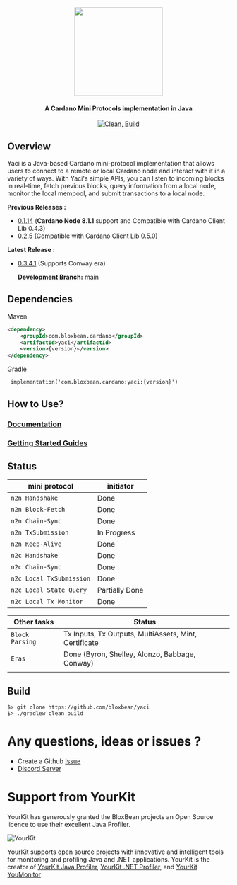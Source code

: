 <div align="center">
<img src="static/yaci.png" width="200">

<h4>A Cardano Mini Protocols implementation in Java</h4>

[![Clean, Build](https://github.com/bloxbean/yaci-core/actions/workflows/build.yml/badge.svg)](https://github.com/bloxbean/yaci-core/actions/workflows/build.yml)
</div>

## Overview
Yaci is a Java-based Cardano mini-protocol implementation that allows users to connect to a remote or local Cardano node
and interact with it in a variety of ways. With Yaci's simple APIs, you can listen to incoming blocks in real-time, fetch 
previous blocks, query information from a local node, monitor the local mempool, and submit transactions to a local node.

**Previous Releases :** 
- [0.1.14](https://github.com/bloxbean/yaci/releases/tag/v0.1.14) (**Cardano Node 8.1.1** support and Compatible with Cardano Client Lib 0.4.3)
- [0.2.5](https://github.com/bloxbean/yaci/releases/tag/v0.2.5) (Compatible with Cardano Client Lib 0.5.0)

**Latest Release :**
- [0.3.4.1](https://github.com/bloxbean/yaci/releases/tag/v0.3.4.1) (Supports Conway era) 

  **Development Branch:** main

## Dependencies

Maven

```xml
<dependency>
    <groupId>com.bloxbean.cardano</groupId>
    <artifactId>yaci</artifactId>
    <version>{version}</version>
</dependency>
```

Gradle

```xml
 implementation('com.bloxbean.cardano:yaci:{version}')
```

## How to Use?

### [Documentation](docs/README.md)

### [Getting Started Guides](docs/GettingStarted.md)

## Status

| mini protocol            | initiator      |
|--------------------------|----------------|
| `n2n Handshake`          | Done           | 
| `n2n Block-Fetch`        | Done           |     
| `n2n Chain-Sync`         | Done           | 
| `n2n TxSubmission`       | In Progress    | 
| `n2n Keep-Alive`         | Done    | 
| `n2c Handshake`          | Done           | 
| `n2c Chain-Sync`         | Done           | 
| `n2c Local TxSubmission` | Done           | 
| `n2c Local State Query`  | Partially Done |
| `n2c Local Tx Monitor`   | Done   |


| Other tasks              | Status                                                        |
|--------------------------|---------------------------------------------------------------|
| `Block Parsing`          | Tx Inputs, Tx Outputs, MultiAssets, Mint, Certificate         |
| `Eras`                   | Done (Byron, Shelley, Alonzo, Babbage, Conway) |   
|                          |                                                               |


## Build

```
$> git clone https://github.com/bloxbean/yaci
$> ./gradlew clean build
``` 

# Any questions, ideas or issues ?

- Create a Github [Issue](https://github.com/bloxbean/yaci/issues)
- [Discord Server](https://discord.gg/JtQ54MSw6p)

# Support from YourKit

YourKit has generously granted the BloxBean projects an Open Source licence to use their excellent Java Profiler.

![YourKit](https://www.yourkit.com/images/yklogo.png)

YourKit supports open source projects with innovative and intelligent tools
for monitoring and profiling Java and .NET applications.
YourKit is the creator of <a href="https://www.yourkit.com/java/profiler/">YourKit Java Profiler</a>,
<a href="https://www.yourkit.com/.net/profiler/">YourKit .NET Profiler</a>,
and <a href="https://www.yourkit.com/youmonitor/">YourKit YouMonitor</a>
